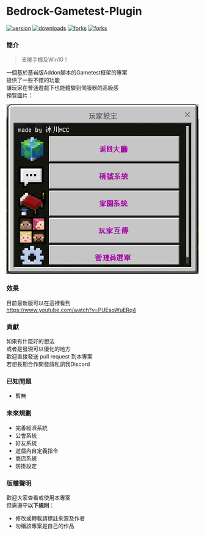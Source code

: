 # Bedrock-Gametest-Plugin
[![version](https://img.shields.io/badge/Minecraft_Version-Bedrock_1.18.30+-brightgreen.svg)](https://youtu.be/oHg5SJYRHA0)
[![downloads](https://img.shields.io/github/downloads/dada909090/Bedrock-Gametest-Plugin/total?color=blue)](https://github.com/dada909090/Bedrock-Gametest-Plugin/releases/tag/Alpha)
[![forks](https://img.shields.io/github/forks/dada909090/Bedrock-Gametest-Plugin?style=flat)](https://youtu.be/oHg5SJYRHA0)
[![forks](https://img.shields.io/github/stars/dada909090/Bedrock-Gametest-Plugin?style=flat)](https://youtu.be/oHg5SJYRHA0)
### 簡介

> 支援手機及Win10！

一個基於基岩版Addon腳本的Gametest框架的專案\
提供了一些不錯的功能\
讓玩家在普通遊戲下也能體驗到伺服器的高級感\
預覽圖片：

![預覽圖片](res/2022-04-23-19-40-25.png)
### 效果
目前最新版可以在這裡看到\
https://www.youtube.com/watch?v=PUEsoWuERq4
### 貢獻
如果有什麼好的想法\
或者是發現可以優化的地方\
歡迎直接發送 pull request 到本專案\
若想長期合作開發請私訊我Discord
### 已知問題
- 暫無
### 未來規劃
- 完善經濟系統
- 公會系統
- 好友系統
- 遊戲內自定義指令
- 商店系統
- 防掛設定
### 版權聲明
歡迎大家查看或使用本專案\
但需遵守**以下規則**：
- 修改或轉載請標註來源及作者
- 勿稱該專案是自己的作品
